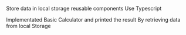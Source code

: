 Store data in local storage
reusable components
Use Typescript

Implementated Basic Calculator and printed the result By retrieving data from local Storage

